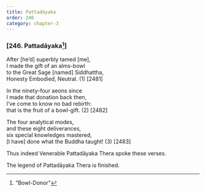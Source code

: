 ```yaml
---
title: Pattadāyaka
order: 246
category: chapter-3
---
```


### \[246. Pattadāyaka[^1]\]

After \[he’d\] superbly tamed \[me\],  
I made the gift of an alms-bowl  
to the Great Sage \[named\] Siddhattha,  
Honesty Embodied, Neutral. (1) \[2481\]

In the ninety-four aeons since  
I made that donation back then,  
I’ve come to know no bad rebirth:  
that is the fruit of a bowl-gift. (2) \[2482\]

The four analytical modes,  
and these eight deliverances,  
six special knowledges mastered,  
\[I have\] done what the Buddha taught! (3) \[2483\]

Thus indeed Venerable Pattadāyaka Thera spoke these verses.

The legend of Pattadāyaka Thera is finished.

[^1]: “Bowl-Donor”
